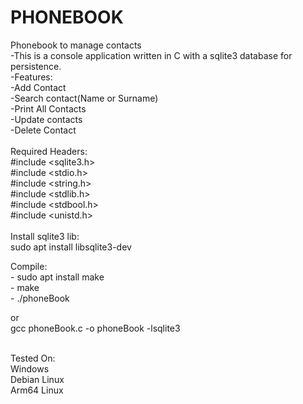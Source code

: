 # PHONEBOOK
Phonebook to manage contacts
<br>
-This is a console application written in C with a sqlite3 database for persistence.<br>
-Features:<br>
        -Add Contact<br>
        -Search contact(Name or Surname)<br>
        -Print All Contacts<br>
        -Update contacts<br>
        -Delete Contact<br>
<br>
Required Headers:<br>
#include <sqlite3.h><br>
#include <stdio.h><br>
#include <string.h><br>
#include <stdlib.h><br>
#include <stdbool.h><br>
#include <unistd.h><br>
<br>
Install sqlite3 lib:<br>
          sudo apt install libsqlite3-dev<br>

Compile:<br>
      - sudo apt install make<br>
      - make<br>
      - ./phoneBook<br>

or<br>
      gcc phoneBook.c -o phoneBook -lsqlite3<br>

<br>
Tested On:<br>
        Windows<br>
        Debian Linux<br>
        Arm64 Linux<br>
